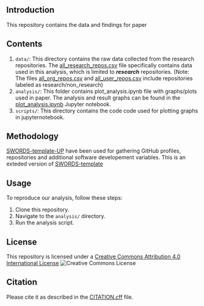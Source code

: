 ## Introduction

This repository contains the data and findings for paper

## Contents

1. `data/`: This directory contains the raw data collected from the research repositories.
The [all_research_repos.csv](data/all_research_repos.csv) file specifically contains data used in this analysis, which is limited to ***research*** repositories. 
(Note: The files [all_org_repos.csv](data/all_org_repos.csv.csv) and [all_user_repos.csv](data/all_user_repos.csv) include repositories labeled as research/non_research)
2. `analysis/`: This folder contains plot_analysis.ipynb file with graphs/plots used in paper. 
The analysis and result graphs can be found in the [plot_analysis.ipynb](analysis/plot_analysis.ipynb) Jupyter notebook.
3. `scripts/`: This directory contains the code code used for plotting graphs in jupyternotebook. 


## Methodology

 [SWORDS-template-UP](https://github.com/Software-Engineering-Group-UP/SWORDS-template-UP) have been used for gathering GitHub profiles, repositories and additional software developement variables. This is an exteded version of [SWORDS-template](https://github.com/UtrechtUniversity/SWORDS-template) 

## Usage

To reproduce our analysis, follow these steps:

1. Clone this repository.
2. Navigate to the `analysis/` directory.
3. Run the analysis script.

## License 
This repository is licensed under a [Creative Commons Attribution 4.0 International License](LICENSE.txt)
![Creative Commons License](https://i.creativecommons.org/l/by/4.0/88x31.png)

## Citation 
Please cite it as described in the [CITATION.cff](CITATION.cff) file.
